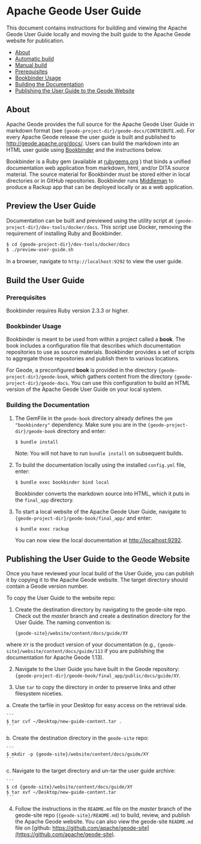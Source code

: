 # Apache Geode User Guide

This document contains instructions for building and viewing the Apache Geode User Guide locally and moving the built guide to the Apache Geode website for publication.

- [About](#about)
- [Automatic build](#automatic-build)
- [Manual build](#manual-build)
 - [Prerequisites](#prerequisites)
 - [Bookbinder Usage](#bookbinder-usage)
 - [Building the Documentation](#building-the-documentation)
- [Publishing the User Guide to the Geode Website](#publishing-the-user-guide-to-the-geode-website)

## About

Apache Geode provides the full source for the Apache Geode User Guide in markdown format (see `{geode-project-dir}/geode-docs/CONTRIBUTE.md`). For every Apache Geode release the user guide is built and published to http://geode.apache.org/docs/. Users can build the markdown into an HTML user guide using [Bookbinder](https://github.com/pivotal-cf/bookbinder) and the instructions below.

Bookbinder is a Ruby gem (available at [rubygems.org](https://rubygems.org/gems/bookbindery/) ) that binds a unified documentation web application from markdown, html, and/or DITA source material. The source material for Bookbinder must be stored either in local directories or in GitHub repositories. Bookbinder runs [Middleman](http://middlemanapp.com/) to produce a Rackup app that can be deployed locally or as a web application.

## Preview the User Guide

Documentation can be built and previewed using the utility script at `{geode-project-dir}/dev-tools/docker/docs`. This script use Docker, removing the requirement of installing Ruby and Bookbinder.
```bash
$ cd {geode-project-dir}/dev-tools/docker/docs
$ ./preview-user-guide.sh
```
In a browser, navigate to `http://localhost:9292` to view the user guide.

## Build the User Guide

### Prerequisites

Bookbinder requires Ruby version 2.3.3 or higher.


### Bookbinder Usage

Bookbinder is meant to be used from within a project called a **book**. The book includes a configuration file that describes which documentation repositories to use as source materials. Bookbinder provides a set of scripts to aggregate those repositories and publish them to various locations.

For Geode, a preconfigured **book** is provided in the directory `{geode-project-dir}/geode-book`, which gathers content from the directory `{geode-project-dir}/geode-docs`. You can use this configuration to build an HTML version of the Apache Geode User Guide on your local system.

### Building the Documentation

1. The GemFile in the `geode-book` directory already defines the `gem "bookbindery"` dependency. Make sure you are in the `{geode-project-dir}/geode-book` directory and enter:

    ```
    $ bundle install
    ```

   Note: You will not have to run `bundle install` on subsequent builds.


2. To build the documentation locally using the installed `config.yml` file, enter:

    ```
    $ bundle exec bookbinder bind local
    ```

   Bookbinder converts the markdown source into HTML, which it puts in the `final_app` directory.


3. To start a local website of the Apache Geode User Guide, navigate to `{geode-project-dir}/geode-book/final_app/` and enter:

    ```
    $ bundle exec rackup
    ```

   You can now view the local documentation at <http://localhost:9292>.

## Publishing the User Guide to the Geode Website

Once you have reviewed your local build of the User Guide, you can publish it by copying it to the Apache Geode website. The target directory should contain a Geode version number.

To copy the User Guide to the website repo:

1. Create the destination directory by navigating to the geode-site repo. Check out the *master* branch and create a destination directory for the User Guide. The naming convention is:

    ```
    {geode-site}/website/content/docs/guide/XY
    ```
where `XY` is the product version of your documentation (e.g., `{geode-site}/website/content/docs/guide/113` if you are publishing the documentation for Apache Geode 1.13).

2. Navigate to the User Guide you have built in the Geode repository: `{geode-project-dir}/geode-book/final_app/public/docs/guide/XY`.

3. Use `tar` to copy the directory in order to preserve links and other filesystem niceties.

  a. Create the tarfile in your Desktop for easy access on the retrieval side.

    ```
    $ tar cvf ~/Desktop/new-guide-content.tar .
    ```
  b. Create the destination directory in the `geode-site` repo:

    ```
    $ mkdir -p {geode-site}/website/content/docs/guide/XY
    ```

  c. Navigate to the target directory and un-tar the user guide archive:

    ```
    $ cd {geode-site}/website/content/docs/guide/XY
    $ tar xvf ~/Desktop/new-guide-content.tar
    ```

4. Follow the instructions in the `README.md` file on the *master* branch of the geode-site repo (`{geode-site}/README.md`) to build, review, and publish the Apache Geode website. You can also view the geode-site `README.md` file on [github: https://github.com/apache/geode-site](https://github.com/apache/geode-site).
